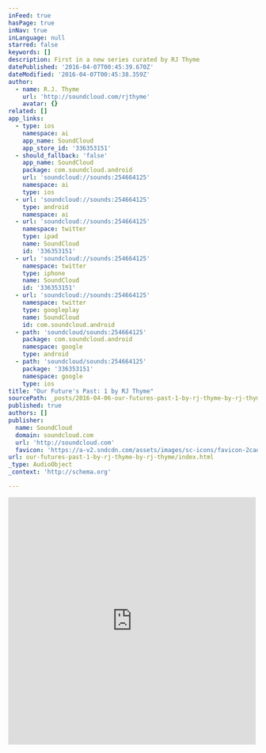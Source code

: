 ```yaml
---
inFeed: true
hasPage: true
inNav: true
inLanguage: null
starred: false
keywords: []
description: First in a new series curated by RJ Thyme
datePublished: '2016-04-07T00:45:39.670Z'
dateModified: '2016-04-07T00:45:38.359Z'
author:
  - name: R.J. Thyme
    url: 'http://soundcloud.com/rjthyme'
    avatar: {}
related: []
app_links:
  - type: ios
    namespace: ai
    app_name: SoundCloud
    app_store_id: '336353151'
  - should_fallback: 'false'
    app_name: SoundCloud
    package: com.soundcloud.android
    url: 'soundcloud://sounds:254664125'
    namespace: ai
    type: ios
  - url: 'soundcloud://sounds:254664125'
    type: android
    namespace: ai
  - url: 'soundcloud://sounds:254664125'
    namespace: twitter
    type: ipad
    name: SoundCloud
    id: '336353151'
  - url: 'soundcloud://sounds:254664125'
    namespace: twitter
    type: iphone
    name: SoundCloud
    id: '336353151'
  - url: 'soundcloud://sounds:254664125'
    namespace: twitter
    type: googleplay
    name: SoundCloud
    id: com.soundcloud.android
  - path: 'soundcloud/sounds:254664125'
    package: com.soundcloud.android
    namespace: google
    type: android
  - path: 'soundcloud/sounds:254664125'
    package: '336353151'
    namespace: google
    type: ios
title: "Our Future's Past: 1 by RJ Thyme"
sourcePath: _posts/2016-04-06-our-futures-past-1-by-rj-thyme-by-rj-thyme.md
published: true
authors: []
publisher:
  name: SoundCloud
  domain: soundcloud.com
  url: 'http://soundcloud.com'
  favicon: 'https://a-v2.sndcdn.com/assets/images/sc-icons/favicon-2cadd14b.ico'
url: our-futures-past-1-by-rj-thyme-by-rj-thyme/index.html
_type: AudioObject
_context: 'http://schema.org'

---
```

<iframe src="https://cdn.embedly.com/widgets/media.html?src=https%3A%2F%2Fw.soundcloud.com%2Fplayer%2F%3Fvisual%3Dtrue%26url%3Dhttp%253A%252F%252Fapi.soundcloud.com%252Ftracks%252F254664125%26show_artwork%3Dtrue&amp;url=https%3A%2F%2Fsoundcloud.com%2Frjthyme%2Four-futures-past&amp;image=http%3A%2F%2Fi1.sndcdn.com%2Fartworks-000153665487-y19n61-t500x500.jpg&amp;key=b7d04c9b404c499eba89ee7072e1c4f7&amp;type=text%2Fhtml&amp;schema=soundcloud" width="500" height="500" scrolling="no" frameborder="0" allowfullscreen="allowfullscreen" style=""></iframe>